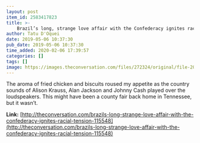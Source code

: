 ```yaml
---
layout: post
item_id: 2583417823
title: >-
    Brazil’s long, strange love affair with the Confederacy ignites racial tension
author: Tatu D'Oquei
date: 2019-05-06 10:37:30
pub_date: 2019-05-06 10:37:30
time_added: 2020-02-06 17:39:57
categories: []
tags: []
image: https://images.theconversation.com/files/272324/original/file-20190502-103063-1kkkuh.jpg?ixlib=rb-1.1.0&rect=0%2C513%2C4031%2C2015&q=45&auto=format&w=1356&h=668&fit=crop
---
```


The aroma of fried chicken and biscuits roused my appetite as the country sounds of Alison Krauss, Alan Jackson and Johnny Cash played over the loudspeakers. This might have been a county fair back home in Tennessee, but it wasn’t.

**Link:** [http://theconversation.com/brazils-long-strange-love-affair-with-the-confederacy-ignites-racial-tension-115548](http://theconversation.com/brazils-long-strange-love-affair-with-the-confederacy-ignites-racial-tension-115548)

